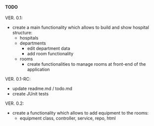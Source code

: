 #### TODO

VER. 0.1:
* create a main functionality which allows to build and show hospital structure:
    * hospitals  
    * departments  
        * edit department data  
        * add room functionality  
    * rooms  
        * create functionalities to manage rooms at front-end of the application  
        
VER. 0.1-RC:
* update readme.md / todo.md  
* create JUnit tests  
    
VER. 0.2:
* create a functionality which allows to add equipment to the rooms:  
    * equipment class, controller, service, repo, html  

